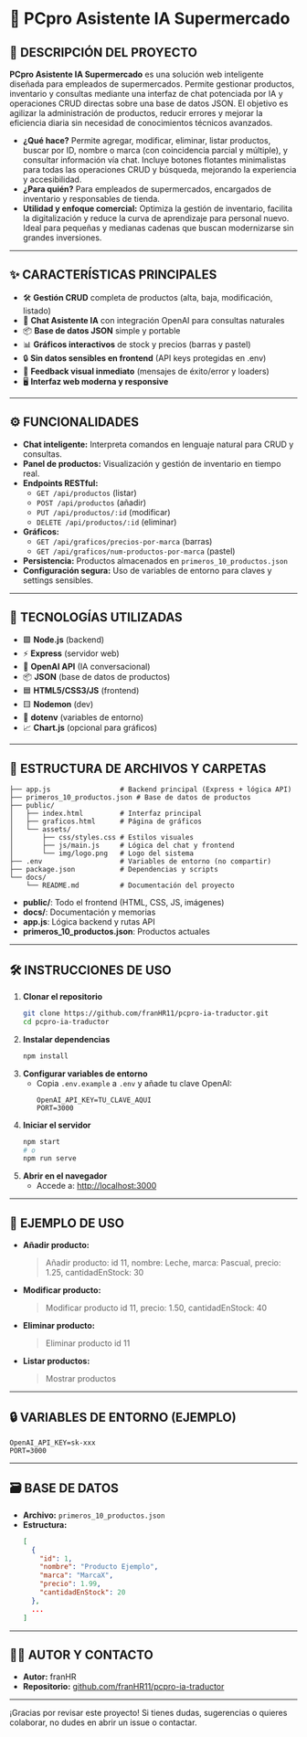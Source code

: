 # 🛒 PCpro Asistente IA Supermercado

## 📌 DESCRIPCIÓN DEL PROYECTO

**PCpro Asistente IA Supermercado** es una solución web inteligente diseñada para empleados de supermercados. Permite gestionar productos, inventario y consultas mediante una interfaz de chat potenciada por IA y operaciones CRUD directas sobre una base de datos JSON. El objetivo es agilizar la administración de productos, reducir errores y mejorar la eficiencia diaria sin necesidad de conocimientos técnicos avanzados.

- **¿Qué hace?** Permite agregar, modificar, eliminar, listar productos, buscar por ID, nombre o marca (con coincidencia parcial y múltiple), y consultar información vía chat. Incluye botones flotantes minimalistas para todas las operaciones CRUD y búsqueda, mejorando la experiencia y accesibilidad.
- **¿Para quién?** Para empleados de supermercados, encargados de inventario y responsables de tienda.
- **Utilidad y enfoque comercial:** Optimiza la gestión de inventario, facilita la digitalización y reduce la curva de aprendizaje para personal nuevo. Ideal para pequeñas y medianas cadenas que buscan modernizarse sin grandes inversiones.

---

## ✨ CARACTERÍSTICAS PRINCIPALES
- 🛠️ **Gestión CRUD** completa de productos (alta, baja, modificación, listado)
- 🤖 **Chat Asistente IA** con integración OpenAI para consultas naturales
- 📦 **Base de datos JSON** simple y portable
- 📊 **Gráficos interactivos** de stock y precios (barras y pastel)
- 🔒 **Sin datos sensibles en frontend** (API keys protegidas en .env)
- 💬 **Feedback visual inmediato** (mensajes de éxito/error y loaders)
- 🖥️ **Interfaz web moderna y responsive**

---

## ⚙️ FUNCIONALIDADES
- **Chat inteligente:** Interpreta comandos en lenguaje natural para CRUD y consultas.
- **Panel de productos:** Visualización y gestión de inventario en tiempo real.
- **Endpoints RESTful:**
  - `GET /api/productos` (listar)
  - `POST /api/productos` (añadir)
  - `PUT /api/productos/:id` (modificar)
  - `DELETE /api/productos/:id` (eliminar)
- **Gráficos:**
  - `GET /api/graficos/precios-por-marca` (barras)
  - `GET /api/graficos/num-productos-por-marca` (pastel)
- **Persistencia:** Productos almacenados en `primeros_10_productos.json`
- **Configuración segura:** Uso de variables de entorno para claves y settings sensibles.

---

## 🔧 TECNOLOGÍAS UTILIZADAS
- 🟩 **Node.js** (backend)
- ⚡ **Express** (servidor web)
- 🤖 **OpenAI API** (IA conversacional)
- 📦 **JSON** (base de datos de productos)
- 🟦 **HTML5/CSS3/JS** (frontend)
- 🟨 **Nodemon** (dev)
- 🌱 **dotenv** (variables de entorno)
- 📈 **Chart.js** (opcional para gráficos)

---

## 🧪 ESTRUCTURA DE ARCHIVOS Y CARPETAS

```
├── app.js                 # Backend principal (Express + lógica API)
├── primeros_10_productos.json # Base de datos de productos
├── public/
│   ├── index.html         # Interfaz principal
│   ├── graficos.html      # Página de gráficos
│   └── assets/
│       ├── css/styles.css # Estilos visuales
│       ├── js/main.js     # Lógica del chat y frontend
│       └── img/logo.png   # Logo del sistema
├── .env                   # Variables de entorno (no compartir)
├── package.json           # Dependencias y scripts
└── docs/
    └── README.md          # Documentación del proyecto
```

- **public/**: Todo el frontend (HTML, CSS, JS, imágenes)
- **docs/**: Documentación y memorias
- **app.js**: Lógica backend y rutas API
- **primeros_10_productos.json**: Productos actuales

---

## 🛠️ INSTRUCCIONES DE USO

1. **Clonar el repositorio**
   ```bash
   git clone https://github.com/franHR11/pcpro-ia-traductor.git
   cd pcpro-ia-traductor
   ```
2. **Instalar dependencias**
   ```bash
   npm install
   ```
3. **Configurar variables de entorno**
   - Copia `.env.example` a `.env` y añade tu clave OpenAI:
     ```env
     OpenAI_API_KEY=TU_CLAVE_AQUI
     PORT=3000
     ```
4. **Iniciar el servidor**
   ```bash
   npm start
   # o
   npm run serve
   ```
5. **Abrir en el navegador**
   - Accede a: [http://localhost:3000](http://localhost:3000)

---

## 📝 EJEMPLO DE USO

- **Añadir producto:**
  > Añadir producto: id 11, nombre: Leche, marca: Pascual, precio: 1.25, cantidadEnStock: 30
- **Modificar producto:**
  > Modificar producto id 11, precio: 1.50, cantidadEnStock: 40
- **Eliminar producto:**
  > Eliminar producto id 11
- **Listar productos:**
  > Mostrar productos

---

## 🔒 VARIABLES DE ENTORNO (EJEMPLO)
```env
OpenAI_API_KEY=sk-xxx
PORT=3000
```

---

## 🗃️ BASE DE DATOS
- **Archivo:** `primeros_10_productos.json`
- **Estructura:**
  ```json
  [
    {
      "id": 1,
      "nombre": "Producto Ejemplo",
      "marca": "MarcaX",
      "precio": 1.99,
      "cantidadEnStock": 20
    },
    ...
  ]
  ```

---

## 👨‍💻 AUTOR Y CONTACTO
- **Autor:** franHR
- **Repositorio:** [github.com/franHR11/pcpro-ia-traductor](https://github.com/franHR11/pcpro-ia-traductor)

---

¡Gracias por revisar este proyecto! Si tienes dudas, sugerencias o quieres colaborar, no dudes en abrir un issue o contactar.
